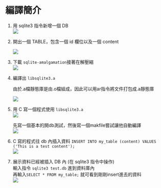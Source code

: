 # 編譯簡介

1. 用 sqlite3 指令新增一個 DB  
   ![](https://s3-ap-northeast-1.amazonaws.com/g0v-hackmd-images/uploads/upload_fc44cd2262a6cf8282f5e641e5997843.png)
   
2. 開出一個 TABLE，包含一個 id 欄位以及一個 content   
    
   ![](https://s3-ap-northeast-1.amazonaws.com/g0v-hackmd-images/uploads/upload_cdf655baef0fc585636ab61e2100b328.png)
3. 下載 `sqlite-amalgamation`接著在解壓縮  
    ![](https://s3-ap-northeast-1.amazonaws.com/g0v-hackmd-images/uploads/upload_c6af59a88257285956c97f9b4d903b94.png)

4. 編譯出 `libsqlite3.a`
    
    由於.a檔靜態庫是由.o檔組成，因此可以用ar指令將文件打包成.a靜態庫      
    
   ![](https://s3-ap-northeast-1.amazonaws.com/g0v-hackmd-images/uploads/upload_eafd25e021c34ba109304322eeb6852e.png)
    
5. 用 C 寫一個程式使用 `libsqlite3.a`   
   ![](https://s3-ap-northeast-1.amazonaws.com/g0v-hackmd-images/uploads/upload_bf424dbd61225b7dadb0456006d15002.png)

   先寫一個基本的開db測試，然後寫一個makfile嘗試讓他自動編譯    
   ![](https://s3-ap-northeast-1.amazonaws.com/g0v-hackmd-images/uploads/upload_801baed2d6f0c69f6263f64987c303b9.png)

    
6. C 寫的程式往 db 內插入資料 `INSERT INTO my_table (content) VALUES ('This is a test content');`  
   ![](https://s3-ap-northeast-1.amazonaws.com/g0v-hackmd-images/uploads/upload_1fe8504e20f7043372234b1c261ba48c.png)

    
7. 展示資料已經被插入 DB 內 (在 sqlite3 指令中操作)  
    輸入指令 `sqlite3 test.db` 進到資料庫內  
    再輸入`SELECT * FROM my_table;` 就可看到剛剛insert進去的資料  
    ![](https://s3-ap-northeast-1.amazonaws.com/g0v-hackmd-images/uploads/upload_33644dba4b319e8e9f4f5a23cd18e62d.png)
